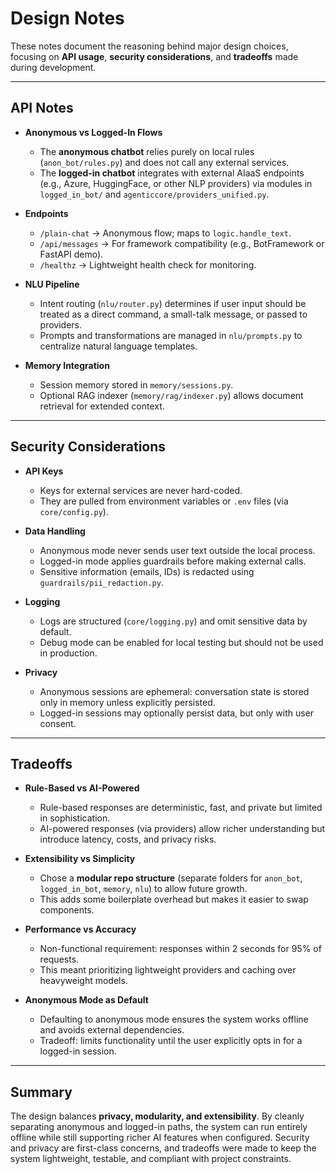 <!-- /docs/design.md -->
# Design Notes

These notes document the reasoning behind major design choices, focusing on **API usage**, **security considerations**, and **tradeoffs** made during development.

---

## API Notes

- **Anonymous vs Logged-In Flows**  
  - The **anonymous chatbot** relies purely on local rules (`anon_bot/rules.py`) and does not call any external services.  
  - The **logged-in chatbot** integrates with external AIaaS endpoints (e.g., Azure, HuggingFace, or other NLP providers) via modules in `logged_in_bot/` and `agenticcore/providers_unified.py`.  

- **Endpoints**  
  - `/plain-chat` → Anonymous flow; maps to `logic.handle_text`.  
  - `/api/messages` → For framework compatibility (e.g., BotFramework or FastAPI demo).  
  - `/healthz` → Lightweight health check for monitoring.

- **NLU Pipeline**  
  - Intent routing (`nlu/router.py`) determines if user input should be treated as a direct command, a small-talk message, or passed to providers.  
  - Prompts and transformations are managed in `nlu/prompts.py` to centralize natural language templates.

- **Memory Integration**  
  - Session memory stored in `memory/sessions.py`.  
  - Optional RAG indexer (`memory/rag/indexer.py`) allows document retrieval for extended context.

---

## Security Considerations

- **API Keys**  
  - Keys for external services are never hard-coded.  
  - They are pulled from environment variables or `.env` files (via `core/config.py`).  

- **Data Handling**  
  - Anonymous mode never sends user text outside the local process.  
  - Logged-in mode applies guardrails before making external calls.  
  - Sensitive information (emails, IDs) is redacted using `guardrails/pii_redaction.py`.

- **Logging**  
  - Logs are structured (`core/logging.py`) and omit sensitive data by default.  
  - Debug mode can be enabled for local testing but should not be used in production.

- **Privacy**  
  - Anonymous sessions are ephemeral: conversation state is stored only in memory unless explicitly persisted.  
  - Logged-in sessions may optionally persist data, but only with user consent.

---

## Tradeoffs

- **Rule-Based vs AI-Powered**  
  - Rule-based responses are deterministic, fast, and private but limited in sophistication.  
  - AI-powered responses (via providers) allow richer understanding but introduce latency, costs, and privacy risks.  

- **Extensibility vs Simplicity**  
  - Chose a **modular repo structure** (separate folders for `anon_bot`, `logged_in_bot`, `memory`, `nlu`) to allow future growth.  
  - This adds some boilerplate overhead but makes it easier to swap components.

- **Performance vs Accuracy**  
  - Non-functional requirement: responses within 2 seconds for 95% of requests.  
  - This meant prioritizing lightweight providers and caching over heavyweight models.  

- **Anonymous Mode as Default**  
  - Defaulting to anonymous mode ensures the system works offline and avoids external dependencies.  
  - Tradeoff: limits functionality until the user explicitly opts in for a logged-in session.

---

## Summary

The design balances **privacy, modularity, and extensibility**. By cleanly separating anonymous and logged-in paths, the system can run entirely offline while still supporting richer AI features when configured. Security and privacy are first-class concerns, and tradeoffs were made to keep the system lightweight, testable, and compliant with project constraints.
